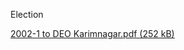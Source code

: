 Election

[2002-1 to DEO Karimnagar.pdf (252 kB)](../files/1780c702-fb8f-4699-867a-54cdb693608f.pdf)